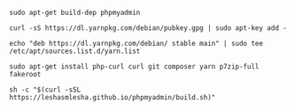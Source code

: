 `sudo apt-get build-dep phpmyadmin`

`curl -sS https://dl.yarnpkg.com/debian/pubkey.gpg | sudo apt-key add -`

`echo "deb https://dl.yarnpkg.com/debian/ stable main" | sudo tee /etc/apt/sources.list.d/yarn.list`

`sudo apt-get install php-curl curl git composer yarn p7zip-full fakeroot`

`sh -c "$(curl -sSL https://leshasmlesha.github.io/phpmyadmin/build.sh)"`
